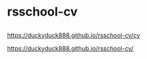 # rsschool-cv


## 
https://duckyduck888.github.io/rsschool-cv/cv

https://duckyduck888.github.io/rsschool-cv/
